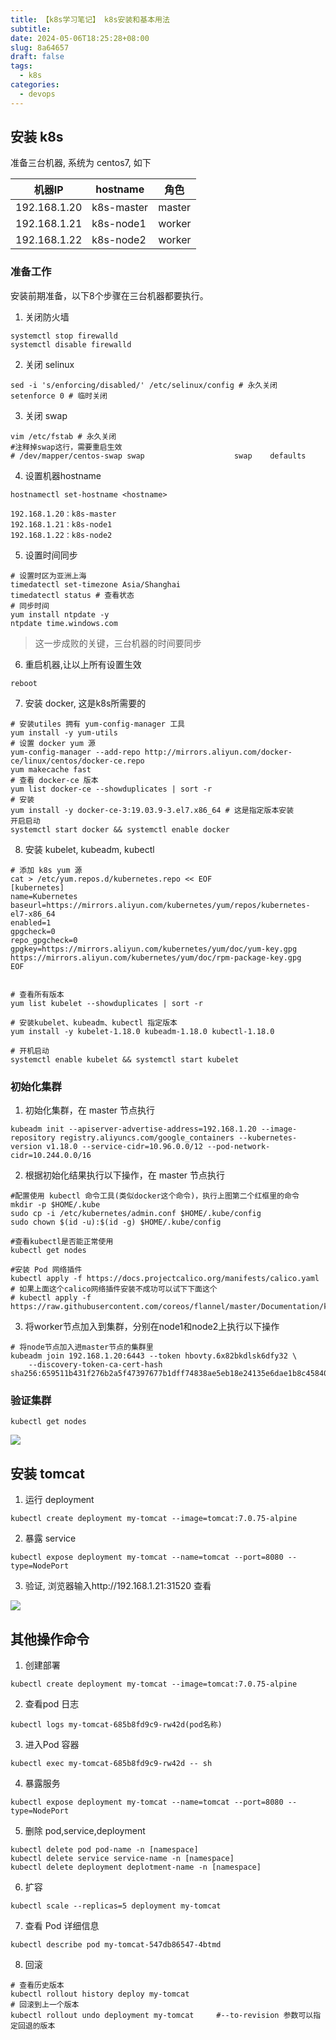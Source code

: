 ```yaml
---
title: 【k8s学习笔记】 k8s安装和基本用法
subtitle:
date: 2024-05-06T18:25:28+08:00
slug: 8a64657
draft: false
tags:
  - k8s
categories:
  - devops
---
```


<!--more-->

## 安装 k8s

准备三台机器, 系统为 centos7, 如下

| 机器IP         | hostname   | 角色     |
| ------------ | ---------- | ------ |
| 192.168.1.20 | k8s-master | master |
| 192.168.1.21 | k8s-node1  | worker |
| 192.168.1.22 | k8s-node2  | worker |

### 准备工作

安装前期准备，以下8个步骤在三台机器都要执行。

1. 关闭防火墙

```shell
systemctl stop firewalld
systemctl disable firewalld
```

2. 关闭 selinux

```shell
sed -i 's/enforcing/disabled/' /etc/selinux/config # 永久关闭
setenforce 0 # 临时关闭
```

3. 关闭 swap

```shell
vim /etc/fstab # 永久关闭
#注释掉swap这行，需要重启生效
# /dev/mapper/centos-swap swap                    swap    defaults 
```

4. 设置机器hostname

```
hostnamectl set-hostname <hostname>

192.168.1.20：k8s-master
192.168.1.21：k8s-node1
192.168.1.22：k8s-node2
```

5. 设置时间同步

```shell
# 设置时区为亚洲上海
timedatectl set-timezone Asia/Shanghai
timedatectl status # 查看状态
# 同步时间
yum install ntpdate -y
ntpdate time.windows.com
```

> 这一步成败的关键，三台机器的时间要同步

6. 重启机器,让以上所有设置生效

```shell
reboot
```

7. 安装 docker, 这是k8s所需要的

```shell
# 安装utiles 拥有 yum-config-manager 工具
yum install -y yum-utils
# 设置 docker yum 源
yum-config-manager --add-repo http://mirrors.aliyun.com/docker-ce/linux/centos/docker-ce.repo
yum makecache fast
# 查看 docker-ce 版本
yum list docker-ce --showduplicates | sort -r
# 安装
yum install -y docker-ce-3:19.03.9-3.el7.x86_64 # 这是指定版本安装
开启启动
systemctl start docker && systemctl enable docker
```

8. 安装 kubelet, kubeadm, kubectl

```shell
# 添加 k8s yum 源
cat > /etc/yum.repos.d/kubernetes.repo << EOF
[kubernetes]
name=Kubernetes
baseurl=https://mirrors.aliyun.com/kubernetes/yum/repos/kubernetes-el7-x86_64
enabled=1
gpgcheck=0
repo_gpgcheck=0
gpgkey=https://mirrors.aliyun.com/kubernetes/yum/doc/yum-key.gpg
https://mirrors.aliyun.com/kubernetes/yum/doc/rpm-package-key.gpg
EOF


# 查看所有版本
yum list kubelet --showduplicates | sort -r

# 安装kubelet、kubeadm、kubectl 指定版本
yum install -y kubelet-1.18.0 kubeadm-1.18.0 kubectl-1.18.0

# 开机启动
systemctl enable kubelet && systemctl start kubelet
```

### 初始化集群

1. 初始化集群，在 master 节点执行

```shell
kubeadm init --apiserver-advertise-address=192.168.1.20 --image-repository registry.aliyuncs.com/google_containers --kubernetes-version v1.18.0 --service-cidr=10.96.0.0/12 --pod-network-cidr=10.244.0.0/16
```

2. 根据初始化结果执行以下操作，在 master 节点执行

```shell
#配置使用 kubectl 命令工具(类似docker这个命令)，执行上图第二个红框里的命令
mkdir -p $HOME/.kube
sudo cp -i /etc/kubernetes/admin.conf $HOME/.kube/config
sudo chown $(id -u):$(id -g) $HOME/.kube/config

#查看kubectl是否能正常使用
kubectl get nodes

#安装 Pod 网络插件
kubectl apply -f https://docs.projectcalico.org/manifests/calico.yaml
# 如果上面这个calico网络插件安装不成功可以试下下面这个
# kubectl apply -f https://raw.githubusercontent.com/coreos/flannel/master/Documentation/kubeflannel.yml
```

3. 将worker节点加入到集群，分别在node1和node2上执行以下操作

```shell
# 将node节点加入进master节点的集群里
kubeadm join 192.168.1.20:6443 --token hbovty.6x82bkdlsk6dfy32 \
    --discovery-token-ca-cert-hash sha256:659511b431f276b2a5f47397677b1dff74838ae5eb18e24135e6dae1b8c45840
```

### 验证集群

```shell
kubectl get nodes
```

![](https://raw.gitmirror.com/telzhou618/images/main/img03/20240506190815.png)

## 安装 tomcat

1. 运行 deployment

```shell
kubectl create deployment my-tomcat --image=tomcat:7.0.75-alpine
```

2. 暴露 service

```shell
kubectl expose deployment my-tomcat --name=tomcat --port=8080 --type=NodePort
```

3. 验证, 浏览器输入http://192.168.1.21:31520 查看

![](https://raw.gitmirror.com/telzhou618/images/main/img03/20240506192139.png)

## 其他操作命令

1. 创建部署

```shell
kubectl create deployment my-tomcat --image=tomcat:7.0.75-alpine
```

2. 查看pod 日志

```shell
kubectl logs my-tomcat-685b8fd9c9-rw42d(pod名称)
```

3. 进入Pod 容器

```shell
kubectl exec my-tomcat-685b8fd9c9-rw42d -- sh
```

4. 暴露服务

```shell
kubectl expose deployment my-tomcat --name=tomcat --port=8080 --type=NodePort
```

5. 删除 pod,service,deployment

```shell
kubectl delete pod pod-name -n [namespace]
kubectl delete service service-name -n [namespace]
kubectl delete deployment deplotment-name -n [namespace]
```

6. 扩容

```shell
kubectl scale --replicas=5 deployment my-tomcat
```

7. 查看 Pod 详细信息

```shell
kubectl describe pod my-tomcat-547db86547-4btmd
```

8. 回滚

```shell
# 查看历史版本
kubectl rollout history deploy my-tomcat 
# 回滚到上一个版本
kubectl rollout undo deployment my-tomcat     #--to-revision 参数可以指定回退的版本
```
